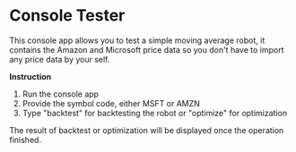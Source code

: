 # Console Tester

This console app allows you to test a simple moving average robot, it contains the Amazon and Microsoft price data so you don't have to import any price data by your self.

<strong>Instruction</strong>

1. Run the console app
2. Provide the symbol code, either MSFT or AMZN
3. Type "backtest" for backtesting the robot or "optimize" for optimization

The result of backtest or optimization will be displayed once the operation finished.